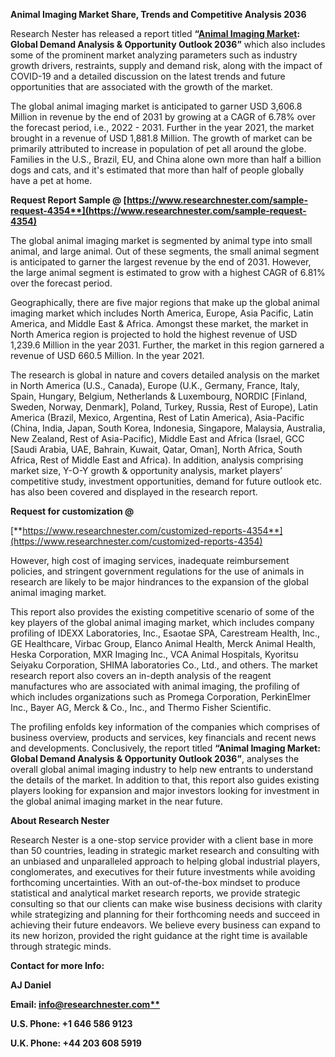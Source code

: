 ﻿**Animal Imaging Market Share, Trends and Competitive Analysis 2036**

Research Nester has released a report titled **“[Animal Imaging Market](https://www.researchnester.com/reports/animal-imaging-market/4354): Global Demand Analysis & Opportunity Outlook 2036”** which also includes some of the prominent market analyzing parameters such as industry growth drivers, restraints, supply and demand risk, along with the impact of COVID-19 and a detailed discussion on the latest trends and future opportunities that are associated with the growth of the market. 

The global animal imaging market is anticipated to garner USD 3,606.8 Million in revenue by the end of 2031 by growing at a CAGR of 6.78% over the forecast period, i.e., 2022 - 2031. Further in the year 2021, the market brought in a revenue of USD 1,881.8 Million. The growth of market can be primarily attributed to increase in population of pet all around the globe. Families in the U.S., Brazil, EU, and China alone own more than half a billion dogs and cats, and it's estimated that more than half of people globally have a pet at home.

**Request Report Sample @ [https://www.researchnester.com/sample-request-4354**](https://www.researchnester.com/sample-request-4354)**

The global animal imaging market is segmented by animal type into small animal, and large animal. Out of these segments, the small animal segment is anticipated to garner the largest revenue by the end of 2031. However, the large animal segment is estimated to grow with a highest CAGR of 6.81% over the forecast period.

Geographically, there are five major regions that make up the global animal imaging market which includes North America, Europe, Asia Pacific, Latin America, and Middle East & Africa. Amongst these market, the market in North America region is projected to hold the highest revenue of USD 1,239.6 Million in the year 2031. Further, the market in this region garnered a revenue of USD 660.5 Million. In the year 2021. 

The research is global in nature and covers detailed analysis on the market in North America (U.S., Canada), Europe (U.K., Germany, France, Italy, Spain, Hungary, Belgium, Netherlands & Luxembourg, NORDIC [Finland, Sweden, Norway, Denmark], Poland, Turkey, Russia, Rest of Europe), Latin America (Brazil, Mexico, Argentina, Rest of Latin America), Asia-Pacific (China, India, Japan, South Korea, Indonesia, Singapore, Malaysia, Australia, New Zealand, Rest of Asia-Pacific), Middle East and Africa (Israel, GCC [Saudi Arabia, UAE, Bahrain, Kuwait, Qatar, Oman], North Africa, South Africa, Rest of Middle East and Africa). In addition, analysis comprising market size, Y-O-Y growth & opportunity analysis, market players’ competitive study, investment opportunities, demand for future outlook etc. has also been covered and displayed in the research report.

**Request for customization @**

[**https://www.researchnester.com/customized-reports-4354**](https://www.researchnester.com/customized-reports-4354)

However, high cost of imaging services, inadequate reimbursement policies, and stringent government regulations for the use of animals in research are likely to be major hindrances to the expansion of the global animal imaging market. 

This report also provides the existing competitive scenario of some of the key players of the global animal imaging market, which includes company profiling of IDEXX Laboratories, Inc., Esaotae SPA, Carestream Health, Inc., GE Healthcare, Virbac Group, Elanco Animal Health, Merck Animal Health, Heska Corporation, MXR Imaging Inc., VCA Animal Hospitals, Kyoritsu Seiyaku Corporation, SHIMA laboratories Co., Ltd., and others. The market research report also covers an in-depth analysis of the reagent manufactures who are associated with animal imaging, the profiling of which includes organizations such as Promega Corporation, PerkinElmer Inc., Bayer AG, Merck & Co., Inc., and Thermo Fisher Scientific.

The profiling enfolds key information of the companies which comprises of business overview, products and services, key financials and recent news and developments. Conclusively, the report titled **“Animal Imaging Market: Global Demand Analysis & Opportunity Outlook 2036”**, analyses the overall global animal imaging industry to help new entrants to understand the details of the market. In addition to that, this report also guides existing players looking for expansion and major investors looking for investment in the global animal imaging market in the near future.

**About Research Nester**

Research Nester is a one-stop service provider with a client base in more than 50 countries, leading in strategic market research and consulting with an unbiased and unparalleled approach to helping global industrial players, conglomerates, and executives for their future investments while avoiding forthcoming uncertainties. With an out-of-the-box mindset to produce statistical and analytical market research reports, we provide strategic consulting so that our clients can make wise business decisions with clarity while strategizing and planning for their forthcoming needs and succeed in achieving their future endeavors. We believe every business can expand to its new horizon, provided the right guidance at the right time is available through strategic minds.

**Contact for more Info:**

**AJ Daniel**

**Email: [info@researchnester.com**](mailto:info@researchnester.com)**

**U.S. Phone: +1 646 586 9123** 

**U.K. Phone: +44 203 608 5919**
